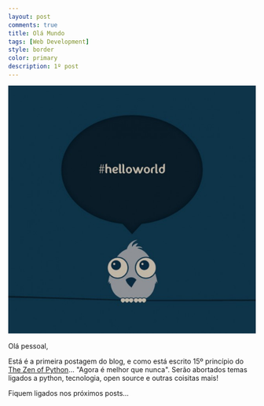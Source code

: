 ```yaml
---
layout: post
comments: true
title: Olá Mundo
tags: [Web Development]
style: border
color: primary
description: 1º post
---
```


![image ola-mundo](/assets/image/ola-mundo/ola-mundo.jpg)

Olá pessoal,

Está é a primeira postagem do blog, e como está escrito 15º princípio do [The Zen of Python](https://www.python.org/dev/peps/pep-0020/#id2)... "Agora é melhor que nunca".
Serão abortados temas ligados a python, tecnologia, open source e outras coisitas mais!



Fiquem ligados nos próximos posts...
